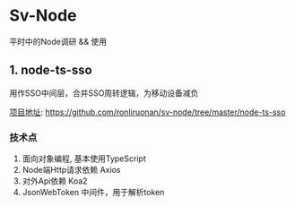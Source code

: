 # Sv-Node 
平时中的Node调研 && 使用

## 1. node-ts-sso
用作SSO中间层，合并SSO周转逻辑，为移动设备减负

[项目地址](https://github.com/ronliruonan/sv-node/tree/master/node-ts-sso): https://github.com/ronliruonan/sv-node/tree/master/node-ts-sso

### 技术点
1. 面向对象编程, 基本使用TypeScript
2. Node端Http请求依赖 Axios
3. 对外Api依赖 Koa2
4. JsonWebToken 中间件，用于解析token




